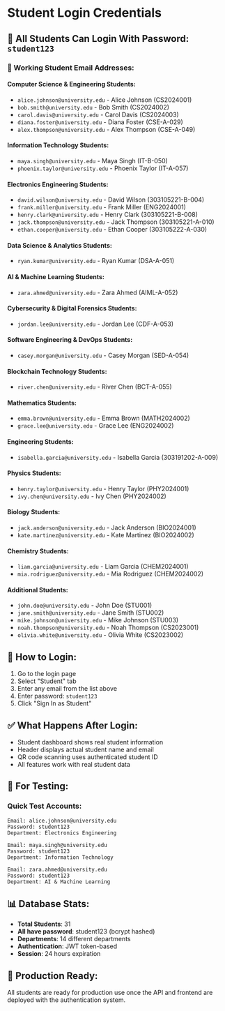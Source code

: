 # Student Login Credentials

## 🔐 All Students Can Login With Password: `student123`

### 📧 Working Student Email Addresses:

#### Computer Science & Engineering Students:
- `alice.johnson@university.edu` - Alice Johnson (CS2024001)
- `bob.smith@university.edu` - Bob Smith (CS2024002) 
- `carol.davis@university.edu` - Carol Davis (CS2024003)
- `diana.foster@university.edu` - Diana Foster (CSE-A-029)
- `alex.thompson@university.edu` - Alex Thompson (CSE-A-049)

#### Information Technology Students:
- `maya.singh@university.edu` - Maya Singh (IT-B-050)
- `phoenix.taylor@university.edu` - Phoenix Taylor (IT-A-057)

#### Electronics Engineering Students:
- `david.wilson@university.edu` - David Wilson (303105221-B-004)
- `frank.miller@university.edu` - Frank Miller (ENG2024001)
- `henry.clark@university.edu` - Henry Clark (303105221-B-008)
- `jack.thompson@university.edu` - Jack Thompson (303105221-A-010)
- `ethan.cooper@university.edu` - Ethan Cooper (303105222-A-030)

#### Data Science & Analytics Students:
- `ryan.kumar@university.edu` - Ryan Kumar (DSA-A-051)

#### AI & Machine Learning Students:
- `zara.ahmed@university.edu` - Zara Ahmed (AIML-A-052)

#### Cybersecurity & Digital Forensics Students:
- `jordan.lee@university.edu` - Jordan Lee (CDF-A-053)

#### Software Engineering & DevOps Students:
- `casey.morgan@university.edu` - Casey Morgan (SED-A-054)

#### Blockchain Technology Students:
- `river.chen@university.edu` - River Chen (BCT-A-055)

#### Mathematics Students:
- `emma.brown@university.edu` - Emma Brown (MATH2024002)
- `grace.lee@university.edu` - Grace Lee (ENG2024002)

#### Engineering Students:
- `isabella.garcia@university.edu` - Isabella Garcia (303191202-A-009)

#### Physics Students:
- `henry.taylor@university.edu` - Henry Taylor (PHY2024001)
- `ivy.chen@university.edu` - Ivy Chen (PHY2024002)

#### Biology Students:
- `jack.anderson@university.edu` - Jack Anderson (BIO2024001)
- `kate.martinez@university.edu` - Kate Martinez (BIO2024002)

#### Chemistry Students:
- `liam.garcia@university.edu` - Liam Garcia (CHEM2024001)
- `mia.rodriguez@university.edu` - Mia Rodriguez (CHEM2024002)

#### Additional Students:
- `john.doe@university.edu` - John Doe (STU001)
- `jane.smith@university.edu` - Jane Smith (STU002)
- `mike.johnson@university.edu` - Mike Johnson (STU003)
- `noah.thompson@university.edu` - Noah Thompson (CS2023001)
- `olivia.white@university.edu` - Olivia White (CS2023002)

## 🎯 How to Login:

1. Go to the login page
2. Select "Student" tab
3. Enter any email from the list above
4. Enter password: `student123`
5. Click "Sign In as Student"

## ✅ What Happens After Login:

- Student dashboard shows real student information
- Header displays actual student name and email
- QR code scanning uses authenticated student ID
- All features work with real student data

## 🔧 For Testing:

### Quick Test Accounts:
```
Email: alice.johnson@university.edu
Password: student123
Department: Electronics Engineering

Email: maya.singh@university.edu  
Password: student123
Department: Information Technology

Email: zara.ahmed@university.edu
Password: student123
Department: AI & Machine Learning
```

## 📊 Database Stats:
- **Total Students**: 31
- **All have password**: student123 (bcrypt hashed)
- **Departments**: 14 different departments
- **Authentication**: JWT token-based
- **Session**: 24 hours expiration

## 🚀 Production Ready:
All students are ready for production use once the API and frontend are deployed with the authentication system.